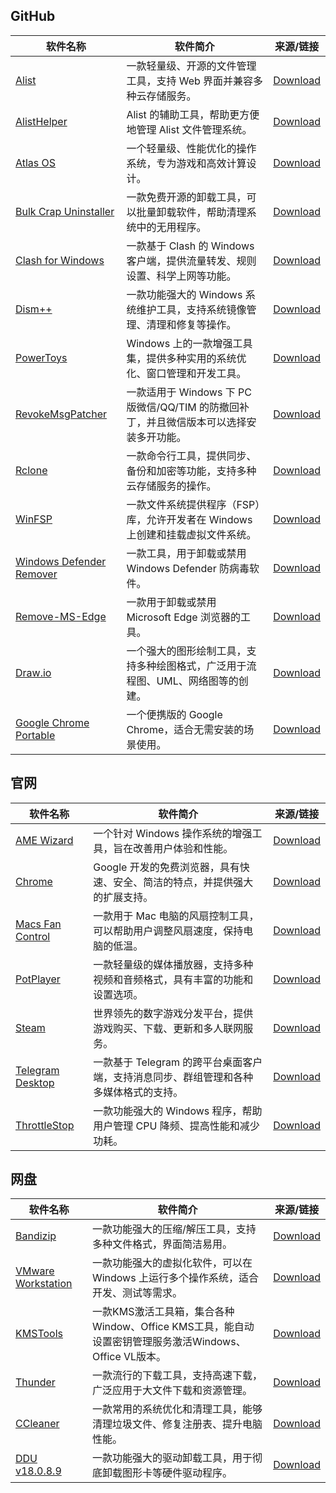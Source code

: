 ## GitHub

| 软件名称                  | 软件简介             | 来源/链接   |
|---------------------------|----------------------|-------------|
| [Alist](https://github.com/AlistGo/alist) | 一款轻量级、开源的文件管理工具，支持 Web 界面并兼容多种云存储服务。 | [Download](https://github.com/AlistGo/alist/releases/download/v3.41.0/alist-windows-386.zip) |
| [AlistHelper](https://github.com/Xmarmalade/alisthelper) | Alist 的辅助工具，帮助更方便地管理 Alist 文件管理系统。 | [Download](https://github.com/Xmarmalade/alisthelper/releases/download/v0.1.5/AlistHelper_installer_v0.1.5_windows-x86_64.exe) |
| [Atlas OS](https://atlasos.io/) | 一个轻量级、性能优化的操作系统，专为游戏和高效计算设计。 | [Download](https://github.com/Atlas-OS/Atlas/releases/download/0.4.1/AtlasPlaybook_v0.4.1.zip) |
| [Bulk Crap Uninstaller](https://github.com/Klocman/Bulk-Crap-Uninstaller) | 一款免费开源的卸载工具，可以批量卸载软件，帮助清理系统中的无用程序。 | [Download](https://github.com/Klocman/Bulk-Crap-Uninstaller/releases/download/v5.8.2/BCUninstaller_5.8.2_setup.exe) |
| [Clash for Windows](https://github.com/Z-Siqi/Clash-for-Windows_Chinese) | 一款基于 Clash 的 Windows 客户端，提供流量转发、规则设置、科学上网等功能。 | [Download](https://github.com/Z-Siqi/Clash-for-Windows_Chinese/releases/download/CFW-V0.20.39_OPT-1/Clash.for.Windows.Setup.0.20.39_Opt-1.exe) |
| [Dism++](https://github.com/Chuyu-Team/Dism-Multi-language) | 一款功能强大的 Windows 系统维护工具，支持系统镜像管理、清理和修复等操作。 | [Download](https://github.com/Chuyu-Team/Dism-Multi-language/releases/download/v10.1.1002.2/Dism++10.1.1002.1B.zip) |
| [PowerToys](https://github.com/microsoft/PowerToys) | Windows 上的一款增强工具集，提供多种实用的系统优化、窗口管理和开发工具。 | [Download](https://github.com/microsoft/PowerToys/releases/download/v0.87.1/PowerToysSetup-0.87.1-x64.exe) |
| [RevokeMsgPatcher](https://github.com/huiyadanli/RevokeMsgPatcher) | 一款适用于 Windows 下 PC 版微信/QQ/TIM 的防撤回补丁，并且微信版本可以选择安装多开功能。 | [Download](https://github.com/huiyadanli/RevokeMsgPatcher/releases/download/2.0/RevokeMsgPatcher.v2.0.zip) |
| [Rclone](https://github.com/rclone/rclone) | 一款命令行工具，提供同步、备份和加密等功能，支持多种云存储服务的操作。 | [Download](https://github.com/rclone/rclone/releases/download/v1.68.2/rclone-v1.68.2-windows-386.zip) |
| [WinFSP](https://github.com/winfsp/winfsp) | 一款文件系统提供程序（FSP）库，允许开发者在 Windows 上创建和挂载虚拟文件系统。 | [Download](https://github.com/winfsp/winfsp/releases/download/v2.0/winfsp-2.0.23075.msi) |
| [Windows Defender Remover](https://github.com/ionuttbara/windows-defender-remover) | 一款工具，用于卸载或禁用 Windows Defender 防病毒软件。 | [Download](https://github.com/ionuttbara/windows-defender-remover/releases/download/release_def_12_8_2/DefenderRemover.exe) |
| [Remove-MS-Edge](https://github.com/ShadowWhisperer/Remove-MS-Edge) | 一款用于卸载或禁用 Microsoft Edge 浏览器的工具。 | [Download](https://github.com/ShadowWhisperer/Remove-MS-Edge/blob/main/Remove-Edge.exe?raw=true) |
| [Draw.io](https://github.com/jgraph/drawio-desktop) | 一个强大的图形绘制工具，支持多种绘图格式，广泛用于流程图、UML、网络图等的创建。 | [Download](https://github.com/jgraph/drawio-desktop/releases/download/v25.0.2/draw.io-25.0.2-windows-installer.exe) |
| [Google Chrome Portable](https://github.com/zzp198/Google-Chrome-Portable) | 一个便携版的 Google Chrome，适合无需安装的场景使用。 | [Download](https://nightly.link/zzp198/Google-Chrome-Portable/workflows/build/main) |

## 官网

| 软件名称                  | 软件简介             | 来源/链接   |
|---------------------------|----------------------|-------------|
| [AME Wizard](https://ameliorated.io/) | 一个针对 Windows 操作系统的增强工具，旨在改善用户体验和性能。 | [Download](https://download.ameliorated.io/AME%20Wizard%20Beta.zip) |
| [Chrome](https://www.google.com/chrome/) | Google 开发的免费浏览器，具有快速、安全、简洁的特点，并提供强大的扩展支持。 | [Download](https://dl.google.com/tag/s/appguid%3D%7B8A69D345-D564-463C-AFF1-A69D9E530F96%7D%26iid%3D%7B98FA2F36-DCC5-5606-BAA0-464A1F3FDA5B%7D%26lang%3Dzh-CN%26browser%3D4%26usagestats%3D1%26appname%3DGoogle%2520Chrome%26needsadmin%3Dprefers%26ap%3Dx64-statsdef_1%26installdataindex%3Dempty/update2/installers/ChromeSetup.exe) |
| [Macs Fan Control](https://crystalidea.com/macs-fan-control) | 一款用于 Mac 电脑的风扇控制工具，可以帮助用户调整风扇速度，保持电脑的低温。 | [Download](https://crystalidea.com/downloads/macsfancontrol_setup.exe) |
| [PotPlayer](https://potplayer.daum.net/) | 一款轻量级的媒体播放器，支持多种视频和音频格式，具有丰富的功能和设置选项。 | [Download](https://t1.daumcdn.net/potplayer/PotPlayer/Version/Latest/PotPlayerSetup64.exe) |
| [Steam](https://store.steampowered.com) | 世界领先的数字游戏分发平台，提供游戏购买、下载、更新和多人联网服务。 | [Download](https://cdn.cloudflare.steamstatic.com/client/installer/SteamSetup.exe) |
| [Telegram Desktop](https://telegram.org/dl/desktop/win64) | 一款基于 Telegram 的跨平台桌面客户端，支持消息同步、群组管理和各种多媒体格式的支持。 | [Download](https://telegram.org/dl/desktop/win64) |
| [ThrottleStop](https://www.techpowerup.com/download/techpowerup-throttlestop/) | 一款功能强大的 Windows 程序，帮助用户管理 CPU 降频、提高性能和减少功耗。 | [Download](https://throttlestop.b-cdn.net/ThrottleStop_9.6.zip) |

## 网盘

| 软件名称       | 软件简介             | 来源/链接   |
|----------------|----------------------|-------------|
| [Bandizip](https://www.bandisoft.com/bandizip/) | 一款功能强大的压缩/解压工具，支持多种文件格式，界面简洁易用。 | [Download](https://www.123684.com/s/3p3Hjv-2BWD) |
| [VMware Workstation](www.vmware.com) | 一款功能强大的虚拟化软件，可以在 Windows 上运行多个操作系统，适合开发、测试等需求。 | [Download](https://www.123684.com/s/3p3Hjv-sBWD) |
| [KMSTools](https://msfree.su/index.php?threads/681/post-51273) | 一款KMS激活工具箱，集合各种Window、Office KMS工具，能自动设置密钥管理服务激活Windows、Office VL版本。 | [Download](https://www.123684.com/s/3p3Hjv-WBWD) |
| [Thunder](https://www.xunlei.com/) | 一款流行的下载工具，支持高速下载，广泛应用于大文件下载和资源管理。 | [Download](https://www.123684.com/s/3p3Hjv-CBWD) |
| [CCleaner](https://www.ccleaner.com/) | 一款常用的系统优化和清理工具，能够清理垃圾文件、修复注册表、提升电脑性能。 | [Download](https://www.123684.com/s/3p3Hjv-NBWD) |
| [DDU v18.0.8.9](https://www.wagnardsoft.com/) | 一款功能强大的驱动卸载工具，用于彻底卸载图形卡等硬件驱动程序。 | [Download](https://www.123684.com/s/3p3Hjv-OBWD) |
